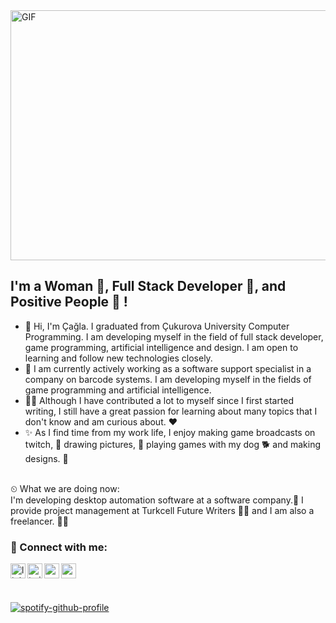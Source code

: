 <img align="top" alt="GIF" src="https://media1.giphy.com/media/L1R1tvI9svkIWwpVYr/giphy.gif?cid=ecf05e47ubrf5vw8zmnelk4zxea5lhs2cc3xpsj2r1ej68k7&rid=giphy.gif&ct=g" width="800" height="400" />

## I'm a Woman ​🎀​, Full Stack Developer 🚀, and Positive People 💫 !
- 🙌​ Hi, I'm Çağla. I graduated from Çukurova University Computer Programming. I am developing myself in the field of full stack developer, game programming, artificial intelligence and design. I am open to learning and follow new technologies closely.
- 💪​ I am currently actively working as a software support specialist in a company on barcode systems. I am developing myself in the fields of game programming and artificial intelligence.
- 👩‍💻​ Although I have contributed a lot to myself since I first started writing, I still have a great passion for learning about many topics that I don't know and am curious about. ❤️
- ​✨​​ As I find time from my work life, I enjoy making game broadcasts on twitch, ​🎥​ drawing pictures, 🎨​ playing games with my dog 🐕​ and making designs. 🌈​ 
<br/>
⏲ What we are doing now: <br/>
I'm developing desktop automation software at a software company.🤖 I provide project management at Turkcell Future Writers 🧜‍♀‍ and I am also a freelancer. 💆‍♀‍

### 📩 Connect with me:

[<img align="left" alt="linkedin | LinkedIn" width="24px" src="https://raw.githubusercontent.com/peterthehan/peterthehan/master/assets/linkedin.svg" />][linkedin]
[<img align="left" alt="twitter | Twitter" width="24px" src="https://raw.githubusercontent.com/peterthehan/peterthehan/master/assets/twitter.svg" />][twitter]
[<img align="left" height="24" width="24" src="https://cdn.jsdelivr.net/npm/simple-icons@v4/icons/instagram.svg" />][instagram]
[<img align="left" height="24" width="24" src="https://cdn.jsdelivr.net/npm/simple-icons@v4/icons/gmail.svg" />][gmail]


<br />

[instagram]:https://www.instagram.com/caglasarikci
[linkedin]: https://www.linkedin.com/in/caglasarikci/
[twitter]:  https://www.twitter.com/caglasarikci
[gmail]: mailto:caglasarikci@gmail.com
<br />

[![spotify-github-profile](https://spotify-github-profile.vercel.app/api/view?uid=caglasarikci&cover_image=true&theme=novatorem&bar_color=53b14f&bar_color_cover=false)](https://spotify-github-profile.vercel.app/api/view?uid=caglasarikci&redirect=true)
